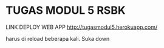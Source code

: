 # TUGAS MODUL 5 RSBK
LINK DEPLOY WEB APP
http://tugasmodul5.herokuapp.com/

harus di reload beberapa kali. Suka down
